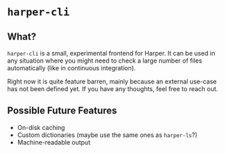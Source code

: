 # `harper-cli`

## What?

`harper-cli` is a small, experimental frontend for Harper.
It can be used in any situation where you might need to check a large number of files automatically (like in continuous integration).

Right now it is quite feature barren, mainly because an external use-case has not been defined yet.
If you have any thoughts, feel free to reach out.

## Possible Future Features

- On-disk caching
- Custom dictionaries (maybe use the same ones as `harper-ls`?)
- Machine-readable output
